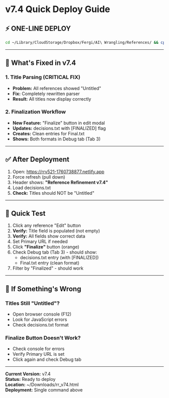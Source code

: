 # v7.4 Quick Deploy Guide

## ⚡ ONE-LINE DEPLOY

```bash
cd ~/Library/CloudStorage/Dropbox/Fergi/AI\ Wrangling/References/ && cp ~/Downloads/rr_v74.html rr_v60.html && netlify deploy --prod --dir="." --message "v7.4 - Fix parsing, complete finalization"
```

---

## 🎯 What's Fixed in v7.4

### 1. Title Parsing (CRITICAL FIX)
- **Problem:** All references showed "Untitled"
- **Fix:** Completely rewritten parser
- **Result:** All titles now display correctly

### 2. Finalization Workflow
- **New Feature:** "Finalize" button in edit modal
- **Updates:** decisions.txt with [FINALIZED] flag
- **Creates:** Clean entries for Final.txt
- **Shows:** Both formats in Debug tab (Tab 3)

---

## ✅ After Deployment

1. Open: https://rrv521-1760738877.netlify.app
2. Force refresh (pull down)
3. Header shows: **"Reference Refinement v7.4"**
4. Load decisions.txt
5. **Check:** Titles should NOT be "Untitled"

---

## 🧪 Quick Test

1. Click any reference "Edit" button
2. **Verify:** Title field is populated (not empty)
3. **Verify:** All fields show correct data
4. Set Primary URL if needed
5. Click **"Finalize"** button (orange)
6. Check Debug tab (Tab 3) - should show:
   - decisions.txt entry (with [FINALIZED])
   - Final.txt entry (clean format)
7. Filter by "Finalized" - should work

---

## 🐛 If Something's Wrong

### Titles Still "Untitled"?
- Open browser console (F12)
- Look for JavaScript errors
- Check decisions.txt format

### Finalize Button Doesn't Work?
- Check console for errors
- Verify Primary URL is set
- Click again and check Debug tab

---

**Current Version:** v7.4  
**Status:** Ready to deploy  
**Location:** ~/Downloads/rr_v74.html  
**Deployment:** Single command above
